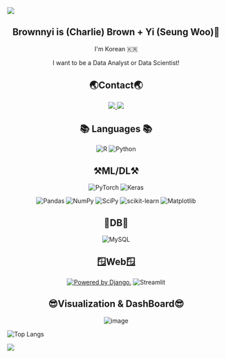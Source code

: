 <img src="https://capsule-render.vercel.app/api?type=waving&color=0080ff&height=150&section=header" />
<div align="center">


## Brownnyi is (Charlie) Brown + Yi (Seung Woo)👋 
I'm Korean 🇰🇷

I want to be a Data Analyst or Data Scientist!

## 🌏Contact🌏
<a href="https://brownnyi.tistory.com">
  <img src="https://img.shields.io/badge/Tistory-EA5220?style=flat&logo=Tistory&logoColor=white" />
</a>
<a href="mailto:brown970523@naver.com"><img src="https://img.shields.io/badge/Mail-32CD32?style=flat-square&logo=Mail&logoColor=white&link=mailto:brown970523@naver.com"/></a>


## 📚 Languages 📚

![R](https://img.shields.io/badge/r-%23276DC3.svg?style=for-the-badge&logo=r&logoColor=white) ![Python](https://img.shields.io/badge/python-3670A0?style=for-the-badge&logo=python&logoColor=ffdd54)

## ⚒️ML/DL⚒️

![PyTorch](https://img.shields.io/badge/PyTorch-%23EE4C2C.svg?style=for-the-badge&logo=PyTorch&logoColor=white) ![Keras](https://img.shields.io/badge/Keras-%23D00000.svg?style=for-the-badge&logo=Keras&logoColor=white) 

![Pandas](https://img.shields.io/badge/pandas-%23150458.svg?style=for-the-badge&logo=pandas&logoColor=white) ![NumPy](https://img.shields.io/badge/numpy-%23013243.svg?style=for-the-badge&logo=numpy&logoColor=white) ![SciPy](https://img.shields.io/badge/SciPy-%230C55A5.svg?style=for-the-badge&logo=scipy&logoColor=%white) ![scikit-learn](https://img.shields.io/badge/scikit--learn-%23F7931E.svg?style=for-the-badge&logo=scikit-learn&logoColor=white) ![Matplotlib](https://img.shields.io/badge/Matplotlib-%23ffffff.svg?style=for-the-badge&logo=Matplotlib&logoColor=black)

## 📒DB📒
![MySQL](https://img.shields.io/badge/mysql-4479A1.svg?style=for-the-badge&logo=mysql&logoColor=white)

## 🪟Web🪟
<a href="http://www.djangoproject.com/"><img src="https://www.djangoproject.com/m/img/badges/djangopowered126x54.gif" border="0" alt="Powered by Django." title="Powered by Django." /></a>
![Streamlit](https://img.shields.io/badge/streamlit%20-%23FF0000.svg?style=for-the-badge&logo=streamlit&logoColor=white)

## 😎Visualization & DashBoard😎
![image](https://github.com/user-attachments/assets/b8113fff-aec4-4c98-bc35-a10b55e7ed8f)

</div>



![Top Langs](https://github-readme-stats.vercel.app/api/top-langs/?username=brownnyi)

<img src="https://capsule-render.vercel.app/api?type=waving&color=0080ff&height=150&section=footer" />
